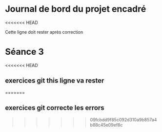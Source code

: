 # Journal de bord du projet encadré
<<<<<<< HEAD

Cette ligne doit rester après correction







# Séance 3
<<<<<<< HEAD
## exercices git this ligne va rester
=======
## exercices git   correcte les errors
>>>>>>> 09fcbdd9f85c092d310a9b857a4b88c45e09ef8c
